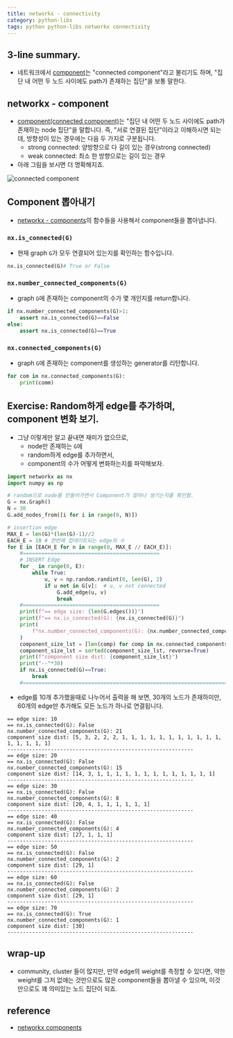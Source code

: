 ```yaml
---
title: networkx - connectivity
category: python-libs
tags: python python-libs networkx connectivity
---
```


## 3-line summary. 

- 네트워크에서 [component](https://en.wikipedia.org/wiki/Component_(graph_theory))는 "connected component"라고 불리기도 하며, "집단 내 어떤 두 노드 사이에도 path가 존재하는 집단"을 보통 말한다. 

## networkx - component

- [component(connected component)](https://en.wikipedia.org/wiki/Component_(graph_theory))는 "집단 내 어떤 두 노드 사이에도 path가 존재하는 node 집단"을 말합니다. 즉, "서로 연결된 집단"이라고 이해하시면 되는데, 방향성이 있는 경우에는 다음 두 가지로 구분됩니다.
    - strong connected: 양방향으로 다 길이 있는 경우(strong connected)
    - weak connected: 최소 한 방향으로는 길이 있는 경우 
- 아래 그림을 보시면 더 명확해지죠. 

![connected component](https://upload.wikimedia.org/wikipedia/commons/thumb/8/85/Pseudoforest.svg/360px-Pseudoforest.svg.png)

## Component 뽑아내기 

- [networkx - components](https://networkx.github.io/documentation/stable/reference/algorithms/component.html)의 함수들을 사용해서 component들을 뽑아냅니다. 

### `nx.is_connected(G)`

- 현재 graph `G`가 모두 연결되어 있는지를 확인하는 함수입니다. 

```python
nx.is_connected(G)# True or False
```

### `nx.number_connected_components(G)`

- graph `G`에 존재하는 component의 수가 몇 개인지를 return합니다.

```python
if nx.number_connected_components(G)>1:
    assert nx.is_connected(G)==False
else:
    assert nx.is_connected(G)==True
```

### `nx.connected_components(G)`

- graph `G`에 존재하는 component를 생성하는 generator를 리턴합니다.

```python
for com in nx.connected_components(G):
    print(comm)
```

## Exercise: Random하게 edge를 추가하며, component 변화 보기.

- 그냥 이렇게만 알고 끝내면 재미가 없으므로, 
    - node만 존재하는 `G`에 
    - random하게 edge를 추가하면서, 
    - component의 수가 어떻게 변화하는지를 파악해보자. 

```python
import networkx as nx
import numpy as np

# random으로 node를 만들어가면서 Component가 얼마나 생기는지를 확인함.
G = nx.Graph()
N = 30
G.add_nodes_from([i for i in range(0, N)])

# insertion edge
MAX_E = len(G)*(len(G)-1)//2
EACH_E = 10 # 한번에 업데이트되는 edge의 수
for E in [EACH_E for n in range(0, MAX_E // EACH_E)]:
    #============================================
    # INSERT Edge
    for _ in range(0, E):
        while True:
            u, v = np.random.randint(0, len(G), 2)
            if u not in G[v]:  # u, v not connected
                G.add_edge(u, v)
                break
    #============================================
    print(f"== edge size: {len(G.edges())}")
    print(f"== nx.is_connected(G): {nx.is_connected(G)}")
    print(
        f"nx.number_connected_components(G): {nx.number_connected_components(G)}"
    )
    component_size_lst = [len(comp) for comp in nx.connected_components(G)]
    component_size_lst = sorted(component_size_lst, reverse=True)
    print(f"component size dist: {component_size_lst}")
    print("--"*30)
    if nx.is_connected(G)==True:
        break
    #===========================================================================

```

- edge를 10개 추가했을때로 나누어서 출력을 해 보면, 30개의 노드가 존재하미만, 60개의 edge만 추가해도 모든 노드가 하나로 연결됩니다.

```
== edge size: 10
== nx.is_connected(G): False
nx.number_connected_components(G): 21
component size dist: [5, 3, 2, 2, 2, 1, 1, 1, 1, 1, 1, 1, 1, 1, 1, 1, 1, 1, 1, 1, 1]
------------------------------------------------------------
== edge size: 20
== nx.is_connected(G): False
nx.number_connected_components(G): 15
component size dist: [14, 3, 1, 1, 1, 1, 1, 1, 1, 1, 1, 1, 1, 1, 1]
------------------------------------------------------------
== edge size: 30
== nx.is_connected(G): False
nx.number_connected_components(G): 8
component size dist: [20, 4, 1, 1, 1, 1, 1, 1]
------------------------------------------------------------
== edge size: 40
== nx.is_connected(G): False
nx.number_connected_components(G): 4
component size dist: [27, 1, 1, 1]
------------------------------------------------------------
== edge size: 50
== nx.is_connected(G): False
nx.number_connected_components(G): 2
component size dist: [29, 1]
------------------------------------------------------------
== edge size: 60
== nx.is_connected(G): False
nx.number_connected_components(G): 2
component size dist: [29, 1]
------------------------------------------------------------
== edge size: 70
== nx.is_connected(G): True
nx.number_connected_components(G): 1
component size dist: [30]
------------------------------------------------------------
```
    
## wrap-up

- community, cluster 들이 많지만, 만약 edge의 weight를 측정할 수 있다면, 약한 weight를 그저 없애는 것만으로도 많은 component들을 뽑아낼 수 있으며, 이것만으로도 꽤 의미있는 노드 집단이 되죠.


## reference 

- [networkx components](https://networkx.github.io/documentation/stable/reference/algorithms/component.html)